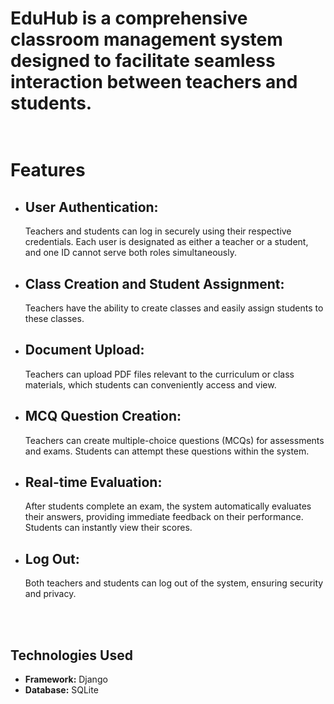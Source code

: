 # EduHub is a comprehensive classroom management system designed to facilitate seamless interaction between teachers and students.<br><br>
<h1>Features</h1>
<ul>
  <li>
    <h2>User Authentication:</h2>
    <p>Teachers and students can log in securely using their respective credentials. Each user is designated as either a teacher or a student, and one ID cannot serve both roles simultaneously.</p>
  </li>

  <li>
    <h2>Class Creation and Student Assignment:</h2>
    <p>Teachers have the ability to create classes and easily assign students to these classes.</p>
  </li>
  <li>
    <h2>Document Upload: </h2>
    <p>Teachers can upload PDF files relevant to the curriculum or class materials, which students can conveniently access and view.</p>
  </li>
  <li>
    <h2>MCQ Question Creation:</h2>
    <p>Teachers can create multiple-choice questions (MCQs) for assessments and exams. Students can attempt these questions within the system.</p>
  </li>
  <li>
    <h2>Real-time Evaluation:</h2>
    <p>After students complete an exam, the system automatically evaluates their answers, providing immediate feedback on their performance. Students can instantly view their scores.</p>
  </li>
  <li>
    <h2>Log Out:</h2>
    <p>Both teachers and students can log out of the system, ensuring security and privacy.</p>
  </li>
</ul>
<br><br>

## Technologies Used

- **Framework:** Django
- **Database:** SQLite

